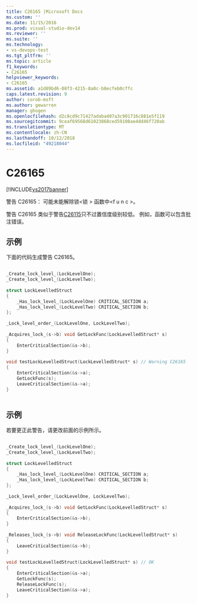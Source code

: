 ```yaml
---
title: C26165 |Microsoft Docs
ms.custom: ''
ms.date: 11/15/2016
ms.prod: visual-studio-dev14
ms.reviewer: ''
ms.suite: ''
ms.technology:
- vs-devops-test
ms.tgt_pltfrm: ''
ms.topic: article
f1_keywords:
- C26165
helpviewer_keywords:
- C26165
ms.assetid: a1d89bd6-08f3-4215-8a0c-b8ecfeb0cffc
caps.latest.revision: 9
author: corob-msft
ms.author: gewarren
manager: ghogen
ms.openlocfilehash: d2c8cd9c71427adaba407a3c901716c881e5f119
ms.sourcegitcommit: 9ceaf69568d61023868ced59108ae4dd46f720ab
ms.translationtype: MT
ms.contentlocale: zh-CN
ms.lasthandoff: 10/12/2018
ms.locfileid: "49218044"
---
```

# <a name="c26165"></a>C26165
[!INCLUDE[vs2017banner](../includes/vs2017banner.md)]

警告 C26165： 可能未能解除锁\<锁 > 函数中\<f u n c >。  
  
 警告 C26165 类似于警告[C26115](../code-quality/c26115.md)只不过置信度级别较低。 例如，函数可以包含批注错误。  
  
## <a name="example"></a>示例  
 下面的代码生成警告 C26165。  
  
```cpp  
  
_Create_lock_level_(LockLevelOne);   
_Create_lock_level_(LockLevelTwo);   
  
struct LockLevelledStruct  
{  
    _Has_lock_level_(LockLevelOne) CRITICAL_SECTION a;  
    _Has_lock_level_(LockLevelTwo) CRITICAL_SECTION b;  
};  
  
_Lock_level_order_(LockLevelOne, LockLevelTwo);  
  
_Acquires_lock_(s->b) void GetLockFunc(LockLevelledStruct* s)  
{  
    EnterCriticalSection(&s->b);  
}  
  
void testLockLevelledStruct(LockLevelledStruct* s) // Warning C26165  
{  
    EnterCriticalSection(&s->a);   
    GetLockFunc(s);  
    LeaveCriticalSection(&s->a);  
}  
  
```  
  
## <a name="example"></a>示例  
 若要更正此警告，请更改前面的示例所示。  
  
```cpp  
  
_Create_lock_level_(LockLevelOne);   
_Create_lock_level_(LockLevelTwo);   
  
struct LockLevelledStruct  
{  
    _Has_lock_level_(LockLevelOne) CRITICAL_SECTION a;  
    _Has_lock_level_(LockLevelTwo) CRITICAL_SECTION b;  
};  
  
_Lock_level_order_(LockLevelOne, LockLevelTwo);  
  
_Acquires_lock_(s->b) void GetLockFunc(LockLevelledStruct* s)  
{  
    EnterCriticalSection(&s->b);  
}  
  
_Releases_lock_(s->b) void ReleaseLockFunc(LockLevelledStruct* s)  
{  
    LeaveCriticalSection(&s->b);  
}  
  
void testLockLevelledStruct(LockLevelledStruct* s) // OK  
{  
    EnterCriticalSection(&s->a);   
    GetLockFunc(s);  
    ReleaseLockFunc(s);  
    LeaveCriticalSection(&s->a);  
}  
  
```




